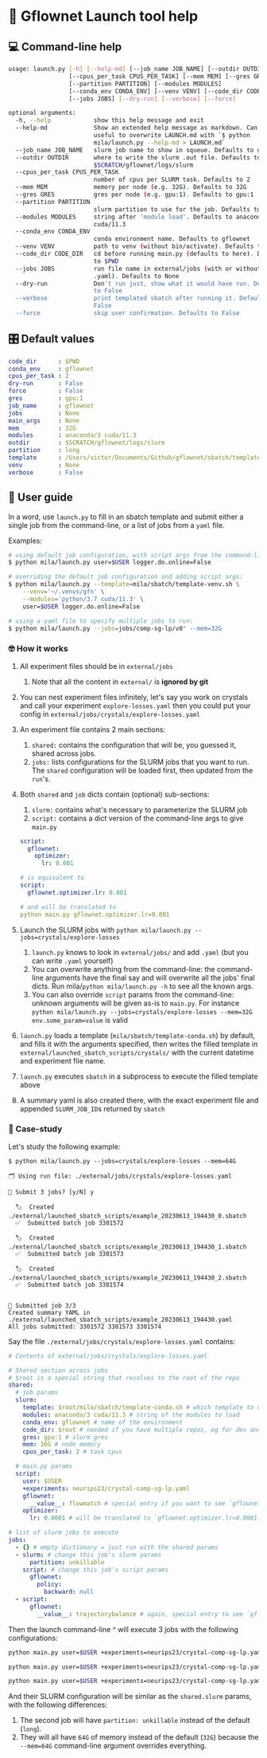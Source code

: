 # 🤝 Gflownet Launch tool help

## 💻 Command-line help

```sh
usage: launch.py [-h] [--help-md] [--job_name JOB_NAME] [--outdir OUTDIR]
                 [--cpus_per_task CPUS_PER_TASK] [--mem MEM] [--gres GRES]
                 [--partition PARTITION] [--modules MODULES]
                 [--conda_env CONDA_ENV] [--venv VENV] [--code_dir CODE_DIR]
                 [--jobs JOBS] [--dry-run] [--verbose] [--force]

optional arguments:
  -h, --help            show this help message and exit
  --help-md             Show an extended help message as markdown. Can be
                        useful to overwrite LAUNCH.md with `$ python
                        mila/launch.py --help-md > LAUNCH.md`
  --job_name JOB_NAME   slurm job name to show in squeue. Defaults to gflownet
  --outdir OUTDIR       where to write the slurm .out file. Defaults to
                        $SCRATCH/gflownet/logs/slurm
  --cpus_per_task CPUS_PER_TASK
                        number of cpus per SLURM task. Defaults to 2
  --mem MEM             memory per node (e.g. 32G). Defaults to 32G
  --gres GRES           gres per node (e.g. gpu:1). Defaults to gpu:1
  --partition PARTITION
                        slurm partition to use for the job. Defaults to long
  --modules MODULES     string after 'module load'. Defaults to anaconda/3
                        cuda/11.3
  --conda_env CONDA_ENV
                        conda environment name. Defaults to gflownet
  --venv VENV           path to venv (without bin/activate). Defaults to None
  --code_dir CODE_DIR   cd before running main.py (defaults to here). Defaults
                        to $PWD
  --jobs JOBS           run file name in external/jobs (with or without
                        .yaml). Defaults to None
  --dry-run             Don't run just, show what it would have run. Defaults
                        to False
  --verbose             print templated sbatch after running it. Defaults to
                        False
  --force               skip user confirmation. Defaults to False

```

## 🎛️ Default values

```yaml
code_dir      : $PWD
conda_env     : gflownet
cpus_per_task : 2
dry-run       : False
force         : False
gres          : gpu:1
job_name      : gflownet
jobs          : None
main_args     : None
mem           : 32G
modules       : anaconda/3 cuda/11.3
outdir        : $SCRATCH/gflownet/logs/slurm
partition     : long
template      : /Users/victor/Documents/Github/gflownet/sbatch/template-conda.sh
venv          : None
verbose       : False
```

## 🥳 User guide

In a word, use `launch.py` to fill in an sbatch template and submit either
a single job from the command-line, or a list of jobs from a `yaml` file.

Examples:

```sh
# using default job configuration, with script args from the command-line:
$ python mila/launch.py user=$USER logger.do.online=False

# overriding the default job configuration and adding script args:
$ python mila/launch.py --template=mila/sbatch/template-venv.sh \
    --venv='~/.venvs/gfn' \
    --modules='python/3.7 cuda/11.3' \
    user=$USER logger.do.online=False

# using a yaml file to specify multiple jobs to run:
$ python mila/launch.py --jobs=jobs/comp-sg-lp/v0" --mem=32G
```

### 🤓 How it works

1. All experiment files should be in `external/jobs`
    1. Note that all the content in `external/` is **ignored by git**
2. You can nest experiment files infinitely, let's say you work on crystals and call your experiment `explore-losses.yaml` then you could put your config in `external/jobs/crystals/explore-losses.yaml`
3. An experiment file contains 2 main sections:
    1. `shared:` contains the configuration that will be, you guessed it, shared across jobs.
    2. `jobs:` lists configurations for the SLURM jobs that you want to run. The `shared` configuration will be loaded first, then updated from the `run`'s.
4. Both `shared` and `job` dicts contain (optional) sub-sections:
    1. `slurm:` contains what's necessary to parameterize the SLURM job
    2. `script:` contains a dict version of the command-line args to give `main.py`

    ```yaml
    script:
      gflownet:
        optimizer:
          lr: 0.001

    # is equivalent to
    script:
      gflownet.optimizer.lr: 0.001

    # and will be translated to
    python main.py gflownet.optimizer.lr=0.001
    ```

5. Launch the SLURM jobs with `python mila/launch.py --jobs=crystals/explore-losses`
    1. `launch.py` knows to look in `external/jobs/` and add `.yaml` (but you can write `.yaml` yourself)
    2. You can overwrite anything from the command-line: the command-line arguments have the final say and will overwrite all the jobs' final dicts. Run mila/`python mila/launch.py -h` to see all the known args.
    3. You can also override `script` params from the command-line: unknown arguments will be given as-is to `main.py`. For instance `python mila/launch.py --jobs=crystals/explore-losses --mem=32G env.some_param=value` is valid
6. `launch.py` loads a template (`mila/sbatch/template-conda.sh`) by default, and fills it with the arguments specified, then writes the filled template in `external/launched_sbatch_scripts/crystals/` with the current datetime and experiment file name.
7. `launch.py` executes `sbatch` in a subprocess to execute the filled template above
8. A summary yaml is also created there, with the exact experiment file and appended `SLURM_JOB_ID`s returned by `sbatch`

### 📝 Case-study

Let's study the following example:

```
$ python mila/launch.py --jobs=crystals/explore-losses --mem=64G

🗂 Using run file: ./external/jobs/crystals/explore-losses.yaml

🚨 Submit 3 jobs? [y/N] y

  🏷  Created ./external/launched_sbatch_scripts/example_20230613_194430_0.sbatch
  ✅  Submitted batch job 3301572

  🏷  Created ./external/launched_sbatch_scripts/example_20230613_194430_1.sbatch
  ✅  Submitted batch job 3301573

  🏷  Created ./external/launched_sbatch_scripts/example_20230613_194430_2.sbatch
  ✅  Submitted batch job 3301574


🚀 Submitted job 3/3
Created summary YAML in ./external/launched_sbatch_scripts/example_20230613_194430.yaml
All jobs submitted: 3301572 3301573 3301574
```

Say the file `./external/jobs/crystals/explore-losses.yaml` contains:

```yaml
# Contents of external/jobs/crystals/explore-losses.yaml

# Shared section across jobs
# $root is a special string that resolves to the root of the repo
shared:
  # job params
  slurm:
    template: $root/mila/sbatch/template-conda.sh # which template to use
    modules: anaconda/3 cuda/11.3 # string of the modules to load
    conda_env: gflownet # name of the environment
    code_dir: $root # needed if you have multiple repos, eg for dev and production
    gres: gpu:1 # slurm gres
    mem: 16G # node memory
    cpus_per_task: 2 # task cpus

  # main.py params
  script:
    user: $USER
    +experiments: neurips23/crystal-comp-sg-lp.yaml
    gflownet:
      __value__: flowmatch # special entry if you want to see `gflownet=flowmatch`
    optimizer:
      lr: 0.0001 # will be translated to `gflownet.optimizer.lr=0.0001`

# list of slurm jobs to execute
jobs:
  - {} # empty dictionary = just run with the shared params
  - slurm: # change this job's slurm params
      partition: unkillable
    script: # change this job's script params
      gflownet:
        policy:
          backward: null
  - script:
      gflownet:
        __value__: trajectorybalance # again, special entry to see `gflownet=trajectorybalance`
```

Then the launch command-line ^ will execute 3 jobs with the following configurations:

```bash
python main.py user=$USER +experiments=neurips23/crystal-comp-sg-lp.yaml gflownet=flowmatch gflownet.optimizer.lr=0.0001

python main.py user=$USER +experiments=neurips23/crystal-comp-sg-lp.yaml gflownet=flowmatch gflownet.optimizer.lr=0.0001 gflownet.policy.backward=None

python main.py user=$USER +experiments=neurips23/crystal-comp-sg-lp.yaml gflownet=trajectorybalance gflownet.optimizer.lr=0.0001
```

And their SLURM configuration will be similar as the `shared.slurm` params, with the following differences:

1. The second job will have `partition: unkillable` instead of the default (`long`).
2. They will all have `64G` of memory instead of the default (`32G`) because the `--mem=64G` command-line
    argument overrides everything.
